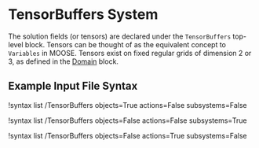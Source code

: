 # TensorBuffers System

The solution fields (or tensors) are declared under the `TensorBuffers` top-level block.
Tensors can be thought of as the equivalent concept to `Variables` in MOOSE. Tensors exist on fixed regular grids
of dimension 2 or 3, as defined in the [Domain](Domain/index.md) block.

## Example Input File Syntax

!syntax list /TensorBuffers objects=True actions=False subsystems=False

!syntax list /TensorBuffers objects=False actions=False subsystems=True

!syntax list /TensorBuffers objects=False actions=True subsystems=False
